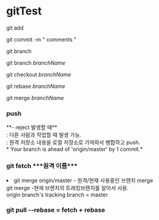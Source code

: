 # gitTest

git add

git commit -m " comments "

git branch

git branch *branchName*

git checkout *branchName*

git rebase *branchName*

git merge *branchName*

<h3>push</h3>
 **- reject 발생할 때**
<div>     : 다른 사람과 작업할 때 발생 가능.</div>
<div>     : 원격 저장소 내용을 로컬 저장소로 가져와서 병합하고 push. </div>
<div>     * Your branch is ahead of 'origin/master' by 1 commit.*</div>

<h3>git fetch ***원격 이름***</h3>
<li>git merge origin/master - 원격/현재 사용중인 브렌치 merge</li>
<div>git merge -현재 브렌치의 트래킹브렌치를 알아서 사용.</div>
<div>origin branch's tracking branch = master </div>

<h3>git pull --rebase = fetch + rebase </h3>

